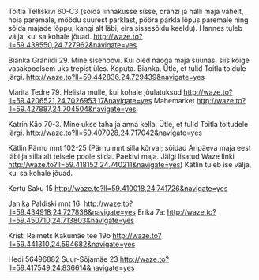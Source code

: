 Toitla
Telliskivi 60-C3 (sõida linnakusse sisse, oranzi ja halli maja vahelt, hoia paremale, möödu suurest parklast, pööra parkla lõpus paremale ning sõida majade lõppu, kangi alt läbi, eira sissesõidu keeldu). Hannes tuleb välja, kui sa kohale jõuad. http://waze.to?ll=59.438550,24.727962&navigate=yes

Bianka
Graniidi 29. Mine sisehoovi. Kui oled näoga maja suunas, siis kõige vasakpoolsem uks trepist üles. Koputa. Bianka. Ütle, et tulid Toitla toidule järgi. http://waze.to?ll=59.442836,24.729439&navigate=yes

Marita
Tedre 79. Helista mulle, kui kohale jõulatuksud http://waze.to?ll=59.4206521,24.7026953,17&navigate=yes
Mahemarket http://waze.to?ll=59.427887,24.704504&navigate=yes

Katrin
Käo 70-3. Mine ukse taha ja anna kella. Ütle, et tulid Toitla toitudele järgi. http://waze.to?ll=59.407028,24.717042&navigate=yes

Kätlin
Pärnu mnt 102-25 (Pärnu mnt silla kõrval; sõidad Äripäeva maja eest läbi ja silla alt teisele poole silda. Paekivi maja. Jälgi lisatud Waze linki http://waze.to?ll=59.418152,24.740211&navigate=yes) Kätlin tuleb ise välja, kui sa kohale jõuad.

Kertu
Saku 15
http://waze.to?ll=59.410018,24.741726&navigate=yes

Janika
Paldiski mnt 16: http://waze.to?ll=59.434918,24.727838&navigate=yes
Erika 7a: http://waze.to?ll=59.450710,24.713803&navigate=yes

Kristi Reimets
Kakumäe tee 19b
http://waze.to?ll=59.441310,24.594682&navigate=yes

Hedi 56496882
Suur-Sõjamäe 23 http://waze.to?ll=59.417549,24.836614&navigate=yes
